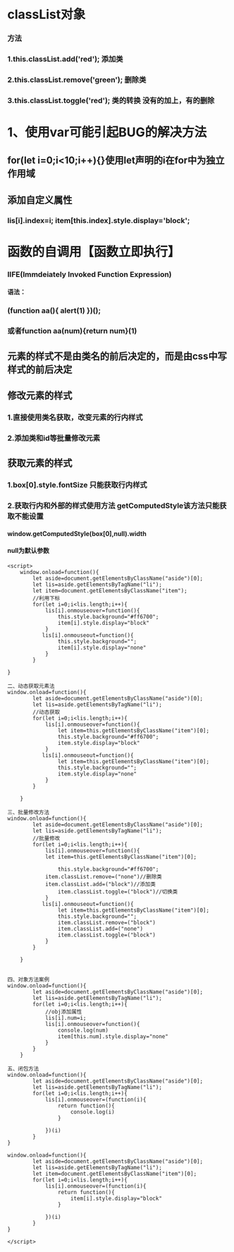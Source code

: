 #    classList对象

### 方法

### 1.this.classList.add('red');   添加类

### 2.this.classList.remove('green');  删除类

### 3.this.classList.toggle('red');   类的转换     没有的加上，有的删除

# 1、使用var可能引起BUG的解决方法

## for(let i=0;i<10;i++){}使用let声明的i在for中为独立作用域

## 添加自定义属性

### lis[i].index=i;    item[this.index].style.display='block';

#             函数的自调用【函数立即执行】

### IIFE(Immdeiately  Invoked  Function  Expression)

#### 语法：

### (function aa(){ alert(1) })();

### 或者function aa(num){return num}(1) 

## 元素的样式不是由类名的前后决定的，而是由css中写样式的前后决定

##              修改元素的样式

### 1.直接使用类名获取，改变元素的行内样式

### 2.添加类和id等批量修改元素

##             获取元素的样式

### 1.box[0].style.fontSize   只能获取行内样式

### 2.获取行内和外部的样式使用方法 getComputedStyle该方法只能获取不能设置

####  window.getComputedStyle(box[0],null).width

#### null为默认参数



```
<script>
	window.onload=function(){
		let aside=document.getElementsByClassName("aside")[0];
		let lis=aside.getElementsByTagName("li");
		let item=document.getElementsByClassName("item");
		//利用下标
		for(let i=0;i<lis.length;i++){
			lis[i].onmouseover=function(){
				this.style.background="#ff6700";
				item[i].style.display="block"
			}
           lis[i].onmouseout=function(){
				this.style.background="";
				item[i].style.display="none"
			}
		}
		
}

二、动态获取元素法
window.onload=function(){
		let aside=document.getElementsByClassName("aside")[0];
		let lis=aside.getElementsByTagName("li");
		//动态获取
		for(let i=0;i<lis.length;i++){
			lis[i].onmouseover=function(){
				let item=this.getElementsByClassName("item")[0];
				this.style.background="#ff6700";
				item.style.display="block"
			}
           lis[i].onmouseout=function(){
             	let item=this.getElementsByClassName("item")[0];
				this.style.background="";
				item.style.display="none"
			}
		}
		
	}

三、批量修改方法
window.onload=function(){
		let aside=document.getElementsByClassName("aside")[0];
		let lis=aside.getElementsByTagName("li");
		//批量修改
		for(let i=0;i<lis.length;i++){
			lis[i].onmouseover=function(){
		    let item=this.getElementsByClassName("item")[0];
				
				this.style.background="#ff6700";
			item.classList.remove=("none")//删除类
			item.classList.add=("block")//添加类
				item.classList.toggle=("block")//切换类
			}
           lis[i].onmouseout=function(){
		        let item=this.getElementsByClassName("item")[0];
				this.style.background="";
				item.classList.remove=("block")
				item.classList.add=("none")
				item.classList.toggle=("block")
			}
		}
		
	}


四、对象方法案例
window.onload=function(){
		let aside=document.getElementsByClassName("aside")[0];
		let lis=aside.getElementsByTagName("li");
		for(let i=0;i<lis.length;i++){
			//obj添加属性
		    lis[i].num=i;
			lis[i].onmouseover=function(){
				console.log(num)
				item[this.num].style.display="none"
			}
		}
	}

五、闭包方法
window.onload=function(){
		let aside=document.getElementsByClassName("aside")[0];
		let lis=aside.getElementsByTagName("li");
		for(let i=0;i<lis.length;i++){
			lis[i].onmouseover=(function(i){
				return function(){
					console.log(i)
				}
				
			})(i)
        }
}

window.onload=function(){
		let aside=document.getElementsByClassName("aside")[0];
		let lis=aside.getElementsByTagName("li");
	    let item=document.getElementsByClassName("item")[0];
		for(let i=0;i<lis.length;i++){
			lis[i].onmouseover=(function(i){
				return function(){
					item[i].style.display="block"
				}
				
			})(i)
        }
}

</script>
```